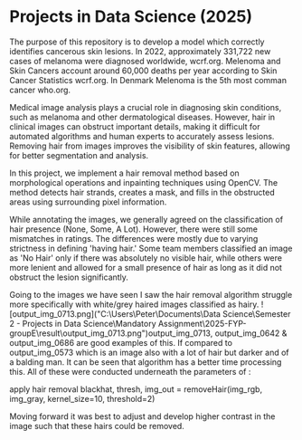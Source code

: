 # Projects in Data Science (2025)

The purpose of this repository is to develop a model which correctly identifies cancerous skin lesions.
In 2022, approximately 331,722 new cases of melanoma were diagnosed worldwide, wcrf.org.
Melenoma and Skin Cancers account around 60,000 deaths per year according to Skin Cancer Statistics wcrf.org.
In Denmark Melenoma is the 5th most comman cancer who.org.

Medical image analysis plays a crucial role in diagnosing skin conditions, such as melanoma and other dermatological diseases. However, hair in clinical images can obstruct important details, making it difficult for automated algorithms and human experts to accurately assess lesions. Removing hair from images improves the visibility of skin features, allowing for better segmentation and analysis.

In this project, we implement a hair removal method based on morphological operations and inpainting techniques using OpenCV. The method detects hair strands, creates a mask, and fills in the obstructed areas using surrounding pixel information.

While annotating the images, we generally agreed on the classification of hair presence (None, Some, A Lot). However, there were still some mismatches in ratings. The differences were mostly due to varying strictness in defining 'having hair.' Some team members classified an image as 'No Hair' only if there was absolutely no visible hair, while others were more lenient and allowed for a small presence of hair as long as it did not obstruct the lesion significantly.


Going to the images we have seen I saw the hair removal algorithm struggle more specifically with white/grey haired images classified as hairy.
![output_img_0713.png]("C:\Users\Peter\Documents\Data Science\Semester 2 - Projects in Data Science\Mandatory Assignment\2025-FYP-groupE\result\output_img_0713.png")output_img_0713, output_img_0642 & output_img_0686 are good examples of this. If compared to output_img_0573 which is an image also with a lot of hair but darker and of a balding man.
It can be seen that algorithm has a better time processing this. All of these were conducted underneath the parameters of :


apply hair removal
blackhat, thresh, img_out = removeHair(img_rgb, img_gray, kernel_size=10, threshold=2)


Moving forward it was best to adjust and develop higher contrast in the image such that these hairs could be removed. 













